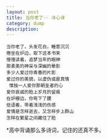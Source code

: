 ```yaml
---
layout: post
title: 当你老了-- 冰心译
category: dump
description:  
---
```


    当你老了，头发花白，睡意沉沉  
    倦坐在炉边，取下这本书来  
    慢慢读着，追梦当年的眼神  
    那柔美的神采与深幽的晕影  
    多少人爱过你青春的片影  
    爱过你的美貌，以虚伪或是真情  
     惟独一人爱你那朝圣者的心  
    爱你哀戚的脸上岁月的留痕  
    在炉栅边，你弯下了腰  
    低语着，带着浅浅的伤感  
    爱情是怎样逝去，又怎样步上群山  
    怎样在繁星之间藏住了脸  


*高中背诵那么多诗词，记住的还真不多。
